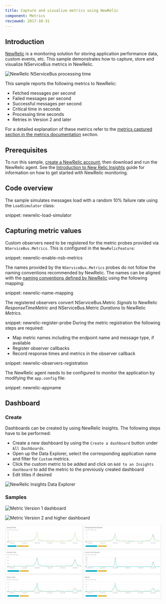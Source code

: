 ```yaml
---
title: Capture and visualize metrics using NewRelic
component: Metrics
reviewed: 2017-10-31
---
```



## Introduction

[NewRelic](https://newrelic.com/) is a monitoring solution for storing application performance data, custom events, etc. This sample demonstrates how to capture, store and visualize NServiceBus metrics in NewRelic.


![NewRelic NServiceBus processing time](newrelic-processingtime.png)


This sample reports the following metrics to NewRelic:

 * Fetched messages per second 
 * Failed messages per second
 * Successful messages per second
 * Critical time in seconds
 * Processing time seconds
 * Retries in Version 2 and later


For a detailed explanation of these metrics refer to the [metrics captured section in the metrics documentation](/nservicebus/operations/metrics/#metrics-captured) section.


## Prerequisites

To run this sample, [create a NewRelic account](https://newrelic.com/signup?via=login), then download and run the NewRelic agent.
See the [Introduction to New Relic Insights](https://docs.newrelic.com/docs/insights/use-insights-ui/getting-started/introduction-new-relic-insights) guide for information on how to get started with NewRelic monitoring.


## Code overview

The sample simulates messages load with a random 10% failure rate using the `LoadSimulator` class:

snippet: newrelic-load-simulator


## Capturing metric values

Custom observers need to be registered for the metric probes provided via `NServiceBus.Metrics`. This is configured in the `NewRelicFeature`:

snippet: newrelic-enable-nsb-metrics

The names provided by the `NServiceBus.Metrics` probes do not follow the naming conventions recommended by NewRelic. The names can be aligned with the [naming conventions defined by NewRelic](https://docs.newrelic.com/docs/agents/manage-apm-agents/agent-data/collect-custom-metrics) using the following mapping:

snippet: newrelic-name-mapping

The registered observers convert NServiceBus.Metric *Signals* to NewRelic *ResponseTimeMetric* and NServiceBus.Metric *Durations* to NewRelic *Metrics*.

snippet: newrelic-register-probe
During the metric registration the following steps are required:

 * Map metric names including the endpoint name and message type, if available
 * Register observer callbacks
 * Record response times and metrics in the observer callback

snippet: newrelic-observers-registration

The NewRelic agent needs to be configured to monitor the application by modifying the `app.config` file:

snippet: newrelic-appname


## Dashboard


### Create

Dashboards can be created by using NewRelic Insights. The following steps have to be performed:

 * Create a new dashboard by using the `Create a dashboard` button under `All Dashboards`.
 * Open up the Data Explorer, select the corresponding application name and filter for `Custom` metrics.
 * Click the custom metric to be added and click on `Add to an Insights dashboard` to add the metric to the previously created dashboard
 * Edit titles if desired

![NewRelic Insights Data Explorer](newrelic-insights-dataexplorer.png)


### Samples

![Metric Version 1 dashboard](newrelic-dashboard-metric1.png)

![Metric Version 2 and higher dashboard](newrelic-dashboard-metric2andhigher.png)

![Multiple metrics combined](newrelic-dashboard-combined.png)